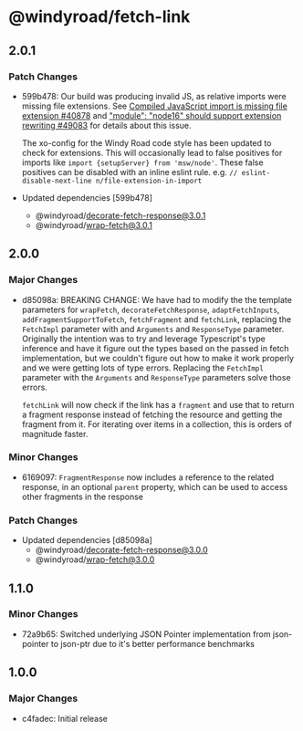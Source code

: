 # @windyroad/fetch-link

## 2.0.1

### Patch Changes

- 599b478: Our build was producing invalid JS, as relative imports were missing file extensions.
  See [Compiled JavaScript import is missing file extension #40878](https://github.com/microsoft/TypeScript/issues/40878)
  and ["module": "node16" should support extension rewriting #49083](https://github.com/microsoft/TypeScript/issues/49083#issuecomment-1435399267)
  for details about this issue.

  The xo-config for the Windy Road code style has been updated to check for extensions. This
  will occasionally lead to false positives for imports like
  `import {setupServer} from 'msw/node'`. These false positives can be disabled with an inline
  eslint rule. e.g. `// eslint-disable-next-line n/file-extension-in-import`

- Updated dependencies [599b478]
  - @windyroad/decorate-fetch-response@3.0.1
  - @windyroad/wrap-fetch@3.0.1

## 2.0.0

### Major Changes

- d85098a: BREAKING CHANGE: We have had to modify the the template parameters for `wrapFetch`,
  `decorateFetchResponse`, `adaptFetchInputs`, `addFragmentSupportToFetch`, `fetchFragment`
  and `fetchLink`, replacing the `FetchImpl` parameter with and `Arguments` and `ResponseType`
  parameter. Originally the intention was to try and leverage Typescript's
  type inference and have it figure out the types based on the passed in fetch implementation,
  but we couldn't figure out how to make it work properly and we were getting lots of type
  errors. Replacing the `FetchImpl` parameter with the `Arguments` and `ResponseType` parameters solve those errors.

  `fetchLink` will now check if the link has a `fragment` and use that to return a fragment
  response instead of fetching the resource and getting the fragment from it. For iterating
  over items in a collection, this is orders of magnitude faster.

### Minor Changes

- 6169097: `FragmentResponse` now includes a reference to the related response, in an optional
  `parent` property, which can be used to access other fragments in the response

### Patch Changes

- Updated dependencies [d85098a]
  - @windyroad/decorate-fetch-response@3.0.0
  - @windyroad/wrap-fetch@3.0.0

## 1.1.0

### Minor Changes

- 72a9b65: Switched underlying JSON Pointer implementation from json-pointer to json-ptr due to it's better performance benchmarks

## 1.0.0

### Major Changes

- c4fadec: Initial release
